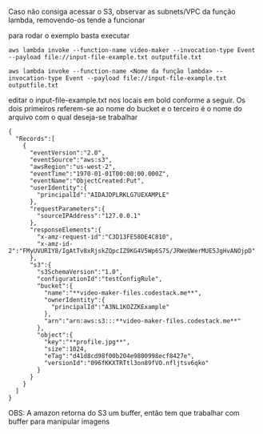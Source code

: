 Caso não consiga acessar o S3, observar as subnets/VPC da função lambda, removendo-os tende a funcionar

para rodar o exemplo basta executar

```
aws lambda invoke --function-name video-maker --invocation-type Event --payload file://input-file-example.txt outputfile.txt
```

```
aws lambda invoke --function-name <Nome da função lambda> --invocation-type Event --payload file://input-file-example.txt outputfile.txt
```

editar o input-file-example.txt nos locais em bold conforme a seguir.
Os dois primeiros referem-se ao nome do bucket e o terceiro é o nome do arquivo com o qual deseja-se trabalhar

``` 
{
  "Records":[
    {
      "eventVersion":"2.0",
      "eventSource":"aws:s3",
      "awsRegion":"us-west-2",
      "eventTime":"1970-01-01T00:00:00.000Z",
      "eventName":"ObjectCreated:Put",
      "userIdentity":{
        "principalId":"AIDAJDPLRKLG7UEXAMPLE"
      },
      "requestParameters":{
        "sourceIPAddress":"127.0.0.1"
      },
      "responseElements":{
        "x-amz-request-id":"C3D13FE58DE4C810",
        "x-amz-id-2":"FMyUVURIY8/IgAtTv8xRjskZQpcIZ9KG4V5Wp6S7S/JRWeUWerMUE5JgHvANOjpD"
      },
      "s3":{
        "s3SchemaVersion":"1.0",
        "configurationId":"testConfigRule",
        "bucket":{
          "name":"**video-maker-files.codestack.me**",
          "ownerIdentity":{
            "principalId":"A3NL1KOZZKExample"
          },
          "arn":"arn:aws:s3:::**video-maker-files.codestack.me**"
        },
        "object":{
          "key":"**profile.jpg**",
          "size":1024,
          "eTag":"d41d8cd98f00b204e9800998ecf8427e",
          "versionId":"096fKKXTRTtl3on89fVO.nfljtsv6qko"
        }
      }
    }
  ]
}
```

OBS: A amazon retorna do S3 um buffer, então tem que trabalhar com buffer para manipular imagens